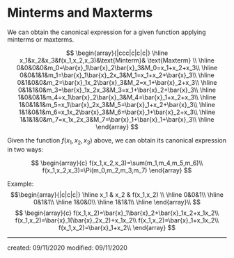 # Minterms and Maxterms 
We can obtain the canonical expression for a given function applying minterms or maxterms.

$$
\begin{array}{|ccc|c|c|c|}
\hline
x_1&x_2&x_3&f(x_1,x_2,x_3)&\text{Minterm}& \text{Maxterm} \\ \hline
0&0&0&0&m_0=\bar{x}_1\bar{x}_2\bar{x}_3&M_0=x_1+x_2+x_3\\
\hline
0&0&1&1&m_1=\bar{x}_1\bar{x}_2x_3&M_1=x_1+x_2+\bar{x}_3\\
\hline
0&1&0&0&m_2=\bar{x}_1x_2\bar{x}_3&M_2=x_1+\bar{x}_2+x_3\\
\hline
0&1&1&0&m_3=\bar{x}_1x_2x_3&M_3=x_1+\bar{x}_2+\bar{x}_3\\
\hline
1&0&0&1&m_4=x_1\bar{x}_2\bar{x}_3&M_4=\bar{x}_1+x_2+x_3\\
\hline
1&0&1&1&m_5=x_1\bar{x}_2x_3&M_5=\bar{x}_1+x_2+\bar{x}_3\\
\hline
1&1&0&1&m_6=x_1x_2\bar{x}_3&M_6=\bar{x}_1+\bar{x}_2+x_3\\
\hline
1&1&1&0&m_7=x_1x_2x_3&M_7=\bar{x}_1+\bar{x}_1+\bar{x}_3\\
\hline
\end{array}
$$

Given the function $f(x_1, x_2, x_3)$ above, we can obtain its canonical expression in two ways:

$$
\begin{array}{c}
f(x_1,x_2,x_3)=\sum(m_1,m_4,m_5,m_6)\\
f(x_1,x_2,x_3)=\Pi(m_0,m_2,m_3,m_7)
\end{array}
$$

Example:
$$\begin{array}{|c|c|c|}
\hline
x_1 & x_2 & f(x_1,x_2) \\ \hline
0&0&1\\
\hline
0&1&1\\
\hline
1&0&0\\
\hline
1&1&1\\
\hline
\end{array}\\
$$
$$
\begin{array}{c}
f(x_1,x_2)=\bar{x}_1\bar{x}_2+\bar{x}_1x_2+x_1x_2\\
f(x_1,x_2)=\bar{x}_1(\bar{x}_2x_2)+x_1x_2\\
f(x_1,x_2)=\bar{x}_1+x_1x_2\\
f(x_1,x_2)=\bar{x}_1+x_2\\
\end{array}
$$

---

created: 09/11/2020
modified: 09/11/2020